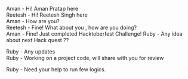Aman - Hi! Aman Pratap here  
Reetesh - Hi! Reetesh Singh here  
Aman - How are you?  
Reetesh - Fine! What about you , how are you doing?  
Aman - Fine! Just completed Hacktoberfest Challenge! 
Ruby - Any idea about next Hack quest ??

Ruby - Any updates  
Ruby - Working on a project code, will share with you for review

Ruby - Need your help to run few logics.
